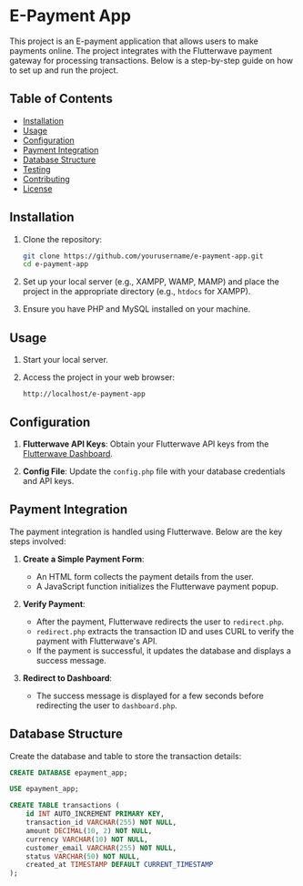 # E-Payment App

This project is an E-payment application that allows users to make payments online. The project integrates with the Flutterwave payment gateway for processing transactions. Below is a step-by-step guide on how to set up and run the project.

## Table of Contents
- [Installation](#installation)
- [Usage](#usage)
- [Configuration](#configuration)
- [Payment Integration](#payment-integration)
- [Database Structure](#database-structure)
- [Testing](#testing)
- [Contributing](#contributing)
- [License](#license)

## Installation

1. Clone the repository:
    ```sh
    git clone https://github.com/yourusername/e-payment-app.git
    cd e-payment-app
    ```

2. Set up your local server (e.g., XAMPP, WAMP, MAMP) and place the project in the appropriate directory (e.g., `htdocs` for XAMPP).

3. Ensure you have PHP and MySQL installed on your machine.

## Usage

1. Start your local server.

2. Access the project in your web browser:
    ```
    http://localhost/e-payment-app
    ```

## Configuration

1. **Flutterwave API Keys**: Obtain your Flutterwave API keys from the [Flutterwave Dashboard](https://dashboard.flutterwave.com/).

2. **Config File**: Update the `config.php` file with your database credentials and API keys.

## Payment Integration

The payment integration is handled using Flutterwave. Below are the key steps involved:

1. **Create a Simple Payment Form**:
    - An HTML form collects the payment details from the user.
    - A JavaScript function initializes the Flutterwave payment popup.

2. **Verify Payment**:
    - After the payment, Flutterwave redirects the user to `redirect.php`.
    - `redirect.php` extracts the transaction ID and uses CURL to verify the payment with Flutterwave's API.
    - If the payment is successful, it updates the database and displays a success message.

3. **Redirect to Dashboard**:
    - The success message is displayed for a few seconds before redirecting the user to `dashboard.php`.

## Database Structure

Create the database and table to store the transaction details:

```sql
CREATE DATABASE epayment_app;

USE epayment_app;

CREATE TABLE transactions (
    id INT AUTO_INCREMENT PRIMARY KEY,
    transaction_id VARCHAR(255) NOT NULL,
    amount DECIMAL(10, 2) NOT NULL,
    currency VARCHAR(10) NOT NULL,
    customer_email VARCHAR(255) NOT NULL,
    status VARCHAR(50) NOT NULL,
    created_at TIMESTAMP DEFAULT CURRENT_TIMESTAMP
);
